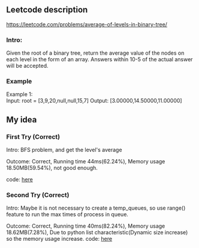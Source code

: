
## Leetcode description
https://leetcode.com/problems/average-of-levels-in-binary-tree/

### Intro:
Given the root of a binary tree, return the average value of the nodes on each level in the form of an array. Answers within 10-5 of the actual answer will be accepted.

### Example
Example 1:  
    Input: root = [3,9,20,null,null,15,7]
    Output: [3.00000,14.50000,11.00000]

 
## My idea

### First Try (Correct)
Intro: BFS problem, and get the level's average

Outcome: Correct, Running time 44ms(62.24%), Memory usage 18.50MB(59.54%), not good enough.

code: [here](1.py)


### Second Try (Correct)
Intro: Maybe it is not necessary to create a temp_queues, so use range() feature to run the max times of process in queue.

Outcome: Correct, Running time 40ms(82.24%),  Memory usage 18.62MB(7.28%), 
    Due to python list characteristic(Dynamic size increase) so the memory usage increase.
code: [here](2.py)
